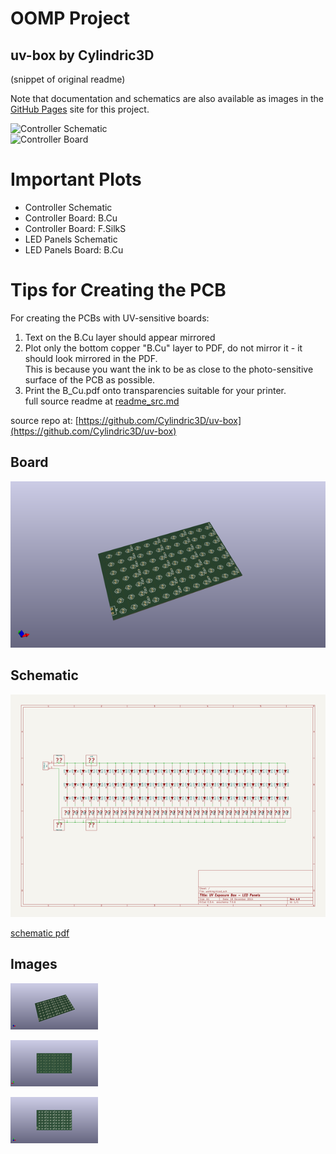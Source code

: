 # OOMP Project  
## uv-box  by Cylindric3D  
  
(snippet of original readme)  
  
Note that documentation and schematics are also available as images in the [GitHub Pages](https://cylindric3d.github.io/uv-box/) site for this project.  
  
![Controller Schematic](http://cylindric3d.github.io/uv-box/images/schematic-controller.small.png)  
![Controller Board](http://cylindric3d.github.io/uv-box/images/board-controller-cu.small.png)  
  
Important Plots  
===============  
* Controller Schematic  
* Controller Board: B.Cu  
* Controller Board: F.SilkS  
* LED Panels Schematic  
* LED Panels Board: B.Cu  
  
Tips for Creating the PCB  
=========================  
For creating the PCBs with UV-sensitive boards:  
  
1. Text on the B.Cu layer should appear mirrored  
2. Plot only the bottom copper "B.Cu" layer to PDF, do not mirror it - it should look mirrored in the PDF.  
   This is because you want the ink to be as close to the photo-sensitive surface of the PCB as possible.  
3. Print the B_Cu.pdf onto transparencies suitable for your printer.  
  full source readme at [readme_src.md](readme_src.md)  
  
source repo at: [https://github.com/Cylindric3D/uv-box](https://github.com/Cylindric3D/uv-box)  
## Board  
  
[![working_3d.png](working_3d_600.png)](working_3d.png)  
## Schematic  
  
[![working_schematic.png](working_schematic_600.png)](working_schematic.png)  
  
[schematic pdf](working_schematic.pdf)  
## Images  
  
[![working_3d.png](working_3d_140.png)](working_3d.png)  
  
[![working_3d_back.png](working_3d_back_140.png)](working_3d_back.png)  
  
[![working_3d_front.png](working_3d_front_140.png)](working_3d_front.png)  

